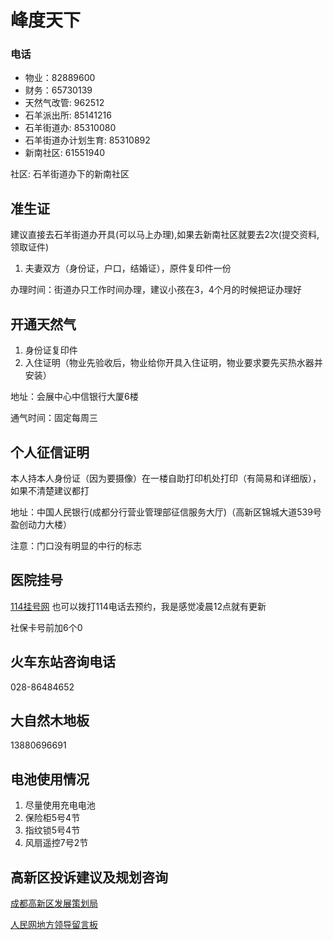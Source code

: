 # 峰度天下

### 电话

* 物业：82889600
* 财务：65730139
* 天然气改管: 962512
* 石羊派出所: 85141216
* 石羊街道办: 85310080
* 石羊街道办计划生育: 85310892
* 新南社区: 61551940

社区: 石羊街道办下的新南社区

## 准生证

建议直接去石羊街道办开具(可以马上办理),如果去新南社区就要去2次(提交资料, 领取证件)

1. 夫妻双方（身份证，户口，结婚证），原件复印件一份

办理时间：街道办只工作时间办理，建议小孩在3，4个月的时候把证办理好

## 开通天然气

1. 身份证复印件
2. 入住证明（物业先验收后，物业给你开具入住证明，物业要求要先买热水器并安装）

地址：会展中心中信银行大厦6楼

通气时间：固定每周三

## 个人征信证明

本人持本人身份证（因为要摄像）在一楼自助打印机处打印（有简易和详细版），如果不清楚建议都打

地址：中国人民银行(成都分行营业管理部征信服务大厅)（高新区锦城大道539号盈创动力大楼）

注意：门口没有明显的中行的标志

## 医院挂号
[114挂号网](http://www.scgh114.com/web/index)
也可以拨打114电话去预约，我是感觉凌晨12点就有更新

社保卡号前加6个0

## 火车东站咨询电话

028-86484652

## 大自然木地板
13880696691

## 电池使用情况
1. 尽量使用充电电池
2. 保险柜5号4节
3. 指纹锁5号4节
4. 风扇遥控7号2节

## 高新区投诉建议及规划咨询

[成都高新区发展策划局](http://www.cdht.gov.cn/xinxiang/maillist_9.jspx?channelId=546&type=1,2,3)

[人民网地方领导留言板](http://liuyan.people.com.cn/list.php?fid=4498&display=&total=652&page=1)
